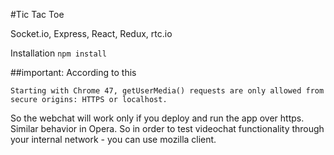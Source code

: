 #Tic Tac Toe

Socket.io, Express, React, Redux, rtc.io

Installation 
```npm install```

##important:
According to <a hfref='https://developers.google.com/web/updates/2015/10/chrome-47-webrtc?hl=en'>this</a>
```
Starting with Chrome 47, getUserMedia() requests are only allowed from secure origins: HTTPS or localhost.
```

So the webchat will work only if you deploy and run the app over https.
Similar behavior in Opera.
So in order to test videochat functionality through your internal network - you can use mozilla client.



